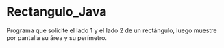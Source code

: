 # Rectangulo_Java
Programa que solicite el lado 1 y el lado 2 de un rectángulo, luego muestre por pantalla su área y su perímetro.
